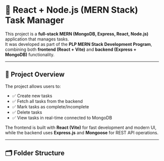 # 🧩 React + Node.js (MERN Stack) Task Manager

This project is a **full-stack MERN (MongoDB, Express, React, Node.js)** application that manages tasks.  
It was developed as part of the **PLP MERN Stack Development Program**, combining both **frontend (React + Vite)** and **backend (Express + MongoDB)** functionality.

---

## 🚀 Project Overview

The project allows users to:
- ✅ Create new tasks  
- ✅ Fetch all tasks from the backend  
- ✅ Mark tasks as complete/incomplete  
- ✅ Delete tasks  
- ✅ View tasks in real-time connected to MongoDB  

The frontend is built with **React (Vite)** for fast development and modern UI, while the backend uses **Express.js** and **Mongoose** for REST API operations.

---

## 🗂️ Folder Structure

